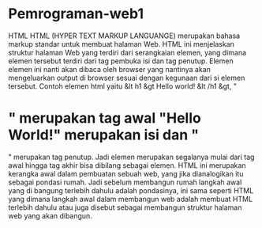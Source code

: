 # Pemrograman-web1
HTML
HTML (HYPER TEXT MARKUP LANGUANGE) merupakan bahasa markup standar untuk membuat halaman Web. HTML ini menjelaskan struktur halaman Web yang terdiri dari serangkaian elemen, yang dimana elemen tersebut terdiri dari tag pembuka isi dan tag penutup. Elemen elemen ini nanti akan dibaca oleh browser yang nantinya akan mengeluarkan output di browser sesuai dengan kegunaan dari si elemen tersebut. Contoh elemen html yaitu &lt h1 &gt Hello world! &lt /h1 &gt, "<h1>" merupakan tag awal "Hello World!" merupakan isi dan "</h1>" merupakan tag penutup. Jadi elemen merupakan segalanya mulai dari tag awal hingga tag akhir bisa dibilang sebagai elemen. HTML ini merupakan kerangka awal dalam pembuatan sebuah web, yang jika dianalogikan itu sebagai pondasi rumah. Jadi sebelum membangun rumah langkah awal yang di bangung terlebih dahulu adalah pondasinya, ini sama seperti HTML yang dimana langkah awal dalam membangun web adalah membuat HTML terlebih dahulu atau juga disebut sebagai membangun struktur halaman web yang akan dibangun.

